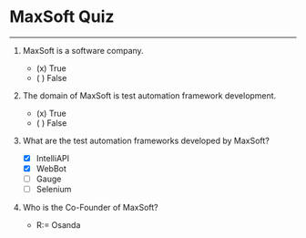 # MaxSoft Quiz

---
1. MaxSoft is a software company.
    - (x) True
    - ( ) False

2. The domain of MaxSoft is test automation framework development.
    - (x) True
    - ( ) False 

3. What are the test automation frameworks developed by MaxSoft?
    - [x] IntelliAPI
    - [x] WebBot
    - [ ] Gauge
	- [ ] Selenium

4. Who is the Co-Founder of MaxSoft?
    - R:= Osanda
